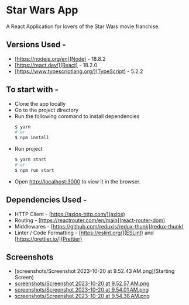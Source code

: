 # Star Wars App
A React Application for lovers of the Star Wars movie franchise.

## Versions Used -
- [https://nodejs.org/en](Node) - 18.8.2
- [https://react.dev/](React) - 18.2.0
- [https://www.typescriptlang.org/](TypeScript) - 5.2.2

## To start with -
- Clone the app locally
- Go to the project directory
- Run the following command to install dependencies
  ```bash
  $ yarn
  # or
  $ npm install
  ```
- Run project
  ```bash
  $ yarn start
  # or 
  $ npm run start
  ```
- Open [http://localhost:3000](http://localhost:3000) to view it in the browser.

## Dependencies Used - 
- HTTP Client              - [https://axios-http.com/](axios)
- Routing                  - [https://reactrouter.com/en/main](react-router-dom)
- Middlewares              - [https://github.com/reduxjs/redux-thunk](redux-thunk)
- Linter / Code Formatting - [https://eslint.org/](ESLint) and [https://prettier.io/](Prettier)
  
## Screenshots
- [screenshots/Screenshot 2023-10-20 at 9.52.43 AM.png](Starting Screen)
- [screenshots/Screenshot 2023-10-20 at 9.52.57 AM.png](Browser)
- [screenshots/Screenshot 2023-10-20 at 9.54.01 AM.png](Tablet)
- [screenshots/Screenshot 2023-10-20 at 9.54.38 AM.png](Mobile)

